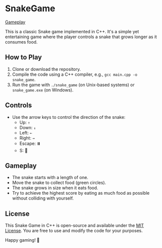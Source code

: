 # SnakeGame

[Gameplay](https://github.com/Dheovani/SnakeGame/assets/79609196/dbbe117f-a8fb-4a6a-ab3d-7d1fde38cffb)

This is a classic Snake game implemented in C++. It's a simple yet entertaining game where the player controls a snake that grows longer as it consumes food.

## How to Play

1. Clone or download the repository.
2. Compile the code using a C++ compiler, e.g., `gcc main.cpp -o snake_game`.
3. Run the game with `./snake_game` (on Unix-based systems) or `snake_game.exe` (on Windows).

## Controls

- Use the arrow keys to control the direction of the snake:
  - Up:    `↑`
  - Down:  `↓`
  - Left:  `←`
  - Right: `→`
  - Escape: ⏸️
  - S: 💾

## Gameplay

- The snake starts with a length of one.
- Move the snake to collect food (green circles).
- The snake grows in size when it eats food.
- Try to achieve the highest score by eating as much food as possible without colliding with yourself.

## License

This Snake Game in C++ is open-source and available under the [MIT License](LICENSE). You are free to use and modify the code for your purposes.

Happy gaming! 🐍
